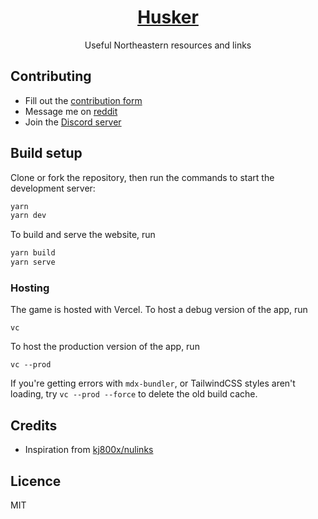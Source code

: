 <h1 align="center"><a href="https://husker.vercel.app/">Husker</a></h1>

<p align="center">Useful Northeastern resources and links</p>

## Contributing

- Fill out the [contribution form](https://husker.vercel.app/contribute/)
- Message me on [reddit](https://www.reddit.com/user/mapuniverse)
- Join the [Discord server](https://discord.gg/j7WkFct2rY)

## Build setup

Clone or fork the repository, then run the commands to start the development server:

```bash
yarn
yarn dev
```

To build and serve the website, run

```bash
yarn build
yarn serve
```

### Hosting

The game is hosted with Vercel. To host a debug version of the app, run

```
vc
```

To host the production version of the app, run

```
vc --prod
```

If you're getting errors with `mdx-bundler`, or TailwindCSS styles aren't loading, try `vc --prod --force` to delete the old build cache.

## Credits

- Inspiration from [kj800x/nulinks](https://github.com/kj800x/nulinks)

## Licence

MIT
